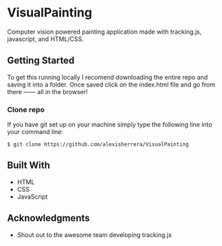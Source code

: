 # VisualPainting

Computer vision powered painting application made with tracking.js, javascript, and HTML/CSS.

## Getting Started

To get this running locally I recomend downloading the entire repo and saving it into a folder. Once saved click on the index.html file and go from there —— all in the browser! 

### Clone repo

If you have git set up on your machine simply type the following line into your command line:

```
$ git clone https://github.com/alexisherrera/VisualPainting
```

## Built With

* HTML
* CSS
* JavaScript


## Acknowledgments

* Shout out to the awesome team developing tracking.js
